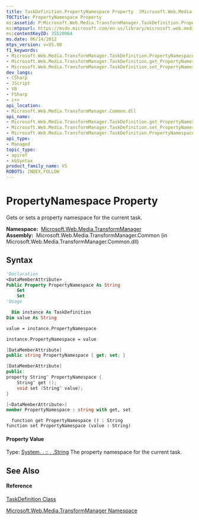```yaml
---
title: TaskDefinition.PropertyNamespace Property  (Microsoft.Web.Media.TransformManager)
TOCTitle: PropertyNamespace Property
ms:assetid: P:Microsoft.Web.Media.TransformManager.TaskDefinition.PropertyNamespace
ms:mtpsurl: https://msdn.microsoft.com/en-us/library/microsoft.web.media.transformmanager.taskdefinition.propertynamespace(v=VS.90)
ms:contentKeyID: 35520964
ms.date: 06/14/2012
mtps_version: v=VS.90
f1_keywords:
- Microsoft.Web.Media.TransformManager.TaskDefinition.PropertyNamespace
- Microsoft.Web.Media.TransformManager.TaskDefinition.get_PropertyNamespace
- Microsoft.Web.Media.TransformManager.TaskDefinition.set_PropertyNamespace
dev_langs:
- CSharp
- JScript
- VB
- FSharp
- c++
api_location:
- Microsoft.Web.Media.TransformManager.Common.dll
api_name:
- Microsoft.Web.Media.TransformManager.TaskDefinition.get_PropertyNamespace
- Microsoft.Web.Media.TransformManager.TaskDefinition.set_PropertyNamespace
- Microsoft.Web.Media.TransformManager.TaskDefinition.PropertyNamespace
api_type:
- Managed
topic_type:
- apiref
- kbSyntax
product_family_name: VS
ROBOTS: INDEX,FOLLOW
---
```


# PropertyNamespace Property

Gets or sets a property namespace for the current task.

**Namespace:**  [Microsoft.Web.Media.TransformManager](microsoft-web-media-transformmanager-namespace.md)  
**Assembly:**  Microsoft.Web.Media.TransformManager.Common (in Microsoft.Web.Media.TransformManager.Common.dll)

## Syntax

``` vb
'Declaration
<DataMemberAttribute> _
Public Property PropertyNamespace As String
    Get
    Set
'Usage

  Dim instance As TaskDefinition
Dim value As String

value = instance.PropertyNamespace

instance.PropertyNamespace = value
```

``` csharp
[DataMemberAttribute]
public string PropertyNamespace { get; set; }
```

``` c++
[DataMemberAttribute]
public:
property String^ PropertyNamespace {
    String^ get ();
    void set (String^ value);
}
```

``` fsharp
[<DataMemberAttribute>]
member PropertyNamespace : string with get, set
```

``` jscript
  function get PropertyNamespace () : String
function set PropertyNamespace (value : String)
```

#### Property Value

Type: [System. . :: . .String](https://msdn.microsoft.com/en-us/library/s1wwdcbf\(v=vs.90\))  
The property namespace for the current task.  

## See Also

#### Reference

[TaskDefinition Class](taskdefinition-class-microsoft-web-media-transformmanager.md)

[Microsoft.Web.Media.TransformManager Namespace](microsoft-web-media-transformmanager-namespace.md)

